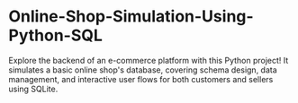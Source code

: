 # Online-Shop-Simulation-Using-Python-SQL
Explore the backend of an e-commerce platform with this Python project! It simulates a basic online shop's database, covering schema design, data management, and interactive user flows for both customers and sellers using SQLite.
